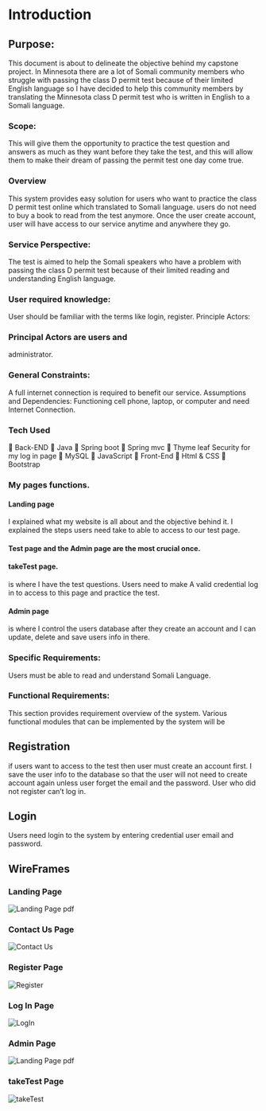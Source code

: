 # Introduction
## Purpose:
This document is about to delineate the objective behind my capstone project. In Minnesota there are a lot of Somali community members who struggle with passing the class D permit test because of their limited English language so I have decided to help this community members by translating the Minnesota class D permit test who is written in English to a Somali language.

### Scope:
This will give them the opportunity to practice the test question and answers as much as they want before they take the test, and this will allow them to make their dream of passing the permit test one day come true.

### Overview
This system provides easy solution for users who want to practice the class D permit test online which translated to Somali language. users do not need to buy a book to read from the test anymore. Once the user create  account, user will have access to our service anytime and anywhere they go.

### Service Perspective:

The test is aimed to help the Somali speakers
who have a problem with passing the class D permit test because of their limited reading and understanding English language. 


### User required knowledge:
 User should be familiar with the terms like
login, register.
Principle Actors:
### Principal Actors are users and
administrator.
 ### General Constraints:
 A full internet connection is required to benefit our service.
Assumptions and Dependencies:
 Functioning cell phone, laptop, or computer and need Internet Connection.

### Tech Used
	Back-END
	Java 
	Spring boot
	Spring mvc
	Thyme leaf Security for my log in page
	MySQL
	JavaScript
	Front-End
	Html & CSS
	Bootstrap

### My pages functions. 
#### Landing page 
I explained what my website is all about and the objective behind it. 
I explained the steps users need take to able to access to our test page.

#### Test page and the Admin page are the most crucial once.
#### takeTest page.
is where I have  the test questions. Users need to make A valid credential log in to access to this page and practice the test.
#### Admin page 
is where I control the users database after they create an account and I can update, delete and save users info in there. 

### Specific Requirements:
Users must be able to read and understand Somali Language.

### Functional Requirements:
 This section provides requirement overview of the
system.
 Various functional modules that can be implemented by
the system will be 
## Registration
if users want to access to the test then user must
create an account first. I save the user info to the database so that the user will not need to create account again unless user forget the email and the password. User who did not register can’t log in.
## Login
Users need login to the system by entering
credential user email and password.


## WireFrames
### Landing Page
![Landing Page pdf](https://user-images.githubusercontent.com/58704924/185803757-ca81e2f4-f443-4e39-8347-72959031dbf7.jpg)

### Contact Us Page
![Contact Us](https://user-images.githubusercontent.com/58704924/185803789-933bb831-7071-4477-a088-6c395ceb3343.png)

### Register Page
![Register](https://user-images.githubusercontent.com/58704924/185803805-4a242f40-57b5-4617-ac96-2ce9e725dedf.png)

### Log In Page
![LogIn](https://user-images.githubusercontent.com/58704924/185803813-3c606de5-6f01-4eda-a103-76ec9282f92a.png)

### Admin Page
![Landing Page pdf](https://user-images.githubusercontent.com/58704924/185803847-325588bd-79dc-4a2b-9a8b-0b6cade4a0dd.jpg)

### takeTest Page
![takeTest](https://user-images.githubusercontent.com/58704924/185803856-4ce5ac03-7bb8-4ade-ba46-c460d99e4491.png)
